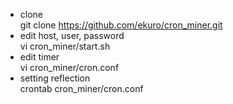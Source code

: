 - clone  
git clone https://github.com/ekuro/cron_miner.git
- edit host, user, password  
vi cron_miner/start.sh
- edit timer  
vi cron_miner/cron.conf
- setting reflection  
crontab cron_miner/cron.conf
